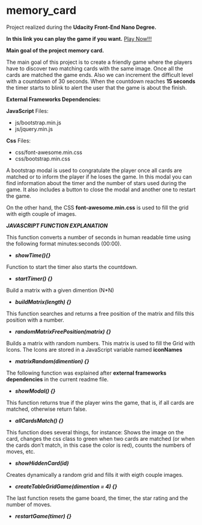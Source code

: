 # memory_card
Project realized during the **Udacity Front-End Nano Degree.**

**In this link you can play the game if you want.** [Play Now!!!](https://reyniergc.github.io/memory_card/)

**Main goal of the project memory card.**

The main goal of this project is to create a friendly game where the players have to discover two matching cards with the same image. Once all the cards are matched the game ends. Also we can increment the difficult level with a countdown of 30 seconds. When the countdown reaches **15 seconds** the timer starts to blink to alert the user that the game is about the finish.


**External Frameworks Dependencies:**

**JavaScript** Files:
- js/bootstrap.min.js
- js/jquery.min.js

**Css** Files:
- css/font-awesome.min.css
- css/bootstrap.min.css

A bootstrap modal is used to congratulate  the player  once all cards are matched or to inform the player if he loses the game. In this modal you can find information about the timer and the number of stars used during the game. It also includes a button to close the modal and another one to restart the game.


On the other hand, the CSS **font-awesome.min.css** is used to fill the grid with eigth couple of images.


**_JAVASCRIPT FUNCTION EXPLANATION_**

This function converts a number of seconds in human readable time using the following format minutes:seconds (00:00).
- _**showTime(){}**_

Function to start the timer also starts the countdown.
- _**startTimer() {}**_

Build a matrix with a given dimention (N*N)
- _**buildMatrix(length) {}**_

This function searches and returns a free position of the matrix and fills this position with a number.
- _**randomMatrixFreePosition(matrix) {}**_

Builds a matrix with random numbers. This matrix is used to fill the Grid with Icons.
The Icons are stored in a JavaScript variable named **iconNames**
- _**matrixRandom(dimention) {}**_

The following function was explained after **external frameworks dependencies** in the current readme file.
- _**showModal() {}**_

This function returns true if the player wins the game, that is, if all cards are matched, otherwise return false.
- _**allCardsMatch() {}**_

This function does several things, for instance: Shows the image on the card, changes the css class to green when two cards are matched (or when the cards don’t match, in this case the color is red), counts  the numbers of moves, etc.
- _**showHiddenCard(id)**_

Creates dynamically a random grid and fills it with eigth couple images.
- _**createTableGridGame(dimention = 4) {}**_

The last function resets the game board, the timer, the star rating and the number of moves.
- _**restartGame(timer) {}**_
